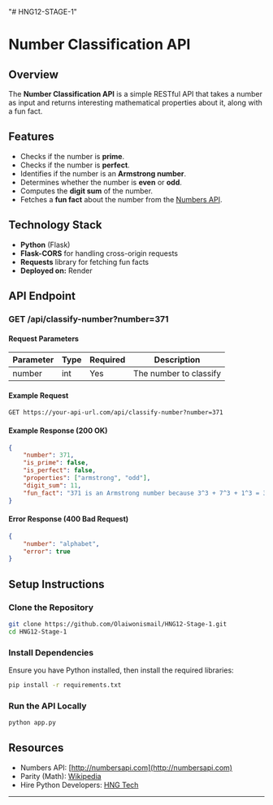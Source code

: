 "# HNG12-STAGE-1" 
# Number Classification API

## Overview
The **Number Classification API** is a simple RESTful API that takes a number as input and returns interesting mathematical properties about it, along with a fun fact.

## Features
- Checks if the number is **prime**.
- Checks if the number is **perfect**.
- Identifies if the number is an **Armstrong number**.
- Determines whether the number is **even** or **odd**.
- Computes the **digit sum** of the number.
- Fetches a **fun fact** about the number from the [Numbers API](http://numbersapi.com/).

## Technology Stack
- **Python** (Flask)
- **Flask-CORS** for handling cross-origin requests
- **Requests** library for fetching fun facts
- **Deployed on:** Render

## API Endpoint
### **GET /api/classify-number?number=371**
#### Request Parameters
| Parameter | Type  | Required | Description |
|-----------|-------|----------|-------------|
| number    | int   | Yes      | The number to classify |

#### Example Request
```
GET https://your-api-url.com/api/classify-number?number=371
```

#### Example Response (200 OK)
```json
{
    "number": 371,
    "is_prime": false,
    "is_perfect": false,
    "properties": ["armstrong", "odd"],
    "digit_sum": 11,
    "fun_fact": "371 is an Armstrong number because 3^3 + 7^3 + 1^3 = 371"
}
```

#### Error Response (400 Bad Request)
```json
{
    "number": "alphabet",
    "error": true
}
```

## Setup Instructions
### **Clone the Repository**
```bash
git clone https://github.com/Olaiwonismail/HNG12-Stage-1.git
cd HNG12-Stage-1
```

### **Install Dependencies**
Ensure you have Python installed, then install the required libraries:
```bash
pip install -r requirements.txt
```

### **Run the API Locally**
```bash
python app.py
```


## Resources
- Numbers API: [http://numbersapi.com](http://numbersapi.com)
- Parity (Math): [Wikipedia](https://en.wikipedia.org/wiki/Parity_(mathematics))
- Hire Python Developers: [HNG Tech](https://hng.tech/hire/python-developers)

---


